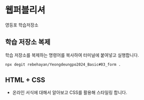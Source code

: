 # 웹퍼블리셔

영등포 학습저장소

## 학습 저장소 복제

학습 저장소를 복제하는 명령어를 복사하여 터미널에 붙여넣고 실행합니다.

```bash
npx degit rebehayan/Yeongdeungpo2024_Basic#03_form .
```

## HTML + CSS

- 온라인 서식에 대해서 알아보고 CSS를 활용해 스타일링 합니다.
